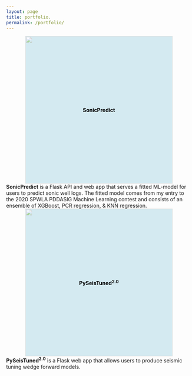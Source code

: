 ```yaml
---
layout: page
title: portfolio.
permalink: /portfolio/
---
```


<div class="row">
	<div class="column">
		<div style="position: relative; text-align: center;">
			<a href="https://sonicpredict.com" target="_blank">
				<img src="{{site.url}}/assets/img/residual_plot.png" width="400" style="opacity: 0.5; background-color: lightblue;">
			</a>
			<div style="position: absolute; top: 50%; left: 50%; transform: translate(-50%, -50%);">
				<a href="https://sonicpredict.com" target="_blank" style="text-decoration: none; color: black;"><strong>SonicPredict</strong></a>
			</div>
		</div>
	</div>
	<div class="column">
		<strong>SonicPredict</strong> is a Flask API and web app that serves a fitted ML-model for users to predict sonic well logs. The fitted model comes from my entry to the 2020 SPWLA PDDASIG Machine Learning contest and consists of an ensemble of XGBoost, PCR regression, & KNN regression.
	</div>
</div>
<div class="row">
	<div class="column">
		<div style="position: relative; text-align: center;">
			<a href="https://pyseistuned.com" target="_blank">
				<img src="{{site.url}}/assets/img/synthetic_wedge_model_extra.png" width="400" style="opacity: 0.5; background-color: lightblue;">
			</a>
			<div style="position: absolute; top: 50%; left: 50%; transform: translate(-50%, -50%);">
				<a href="https://pyseistuned.com" target="_blank" style="text-decoration: none; color: black;"><strong>PySeisTuned<sup>2.0</sup></strong></a>
			</div>
		</div>
	</div>
	<div class="column">
		<strong>PySeisTuned<sup>2.0</sup></strong> is a Flask web app that allows users to produce seismic tuning wedge forward models.
	</div>
</div>